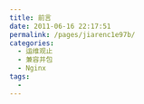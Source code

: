 ```yaml
---
title: 前言
date: 2011-06-16 22:17:51
permalink: /pages/jiarenc1e97b/
categories:
  - 运维观止
  - 兼容并包
  - Nginx
tags:
  - 
---
```

